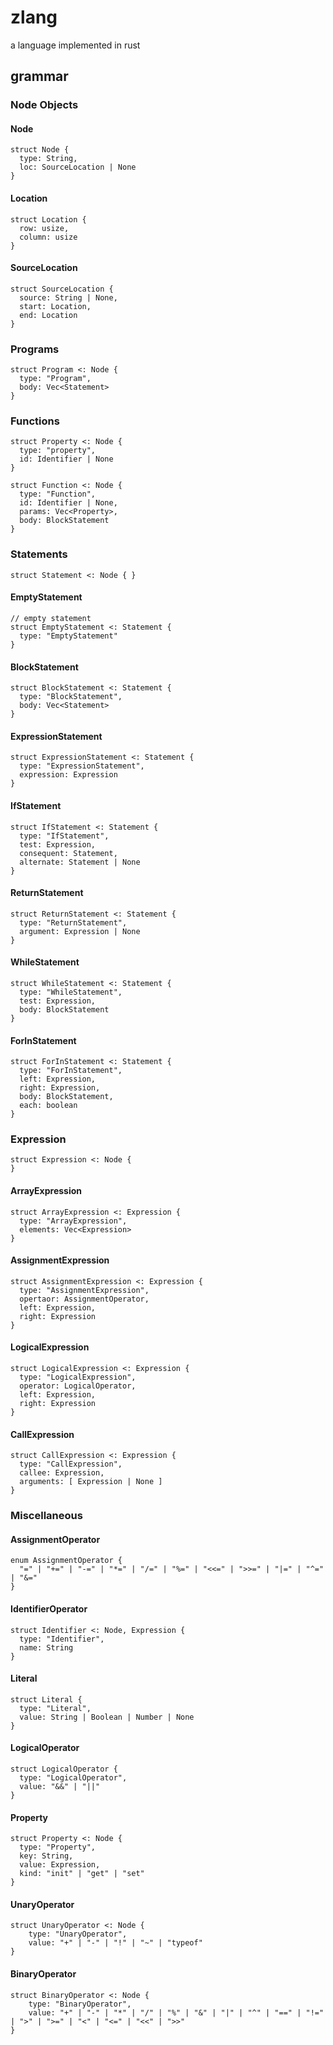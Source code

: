 # zlang
a language implemented in rust

## grammar

### Node Objects
#### Node
```
struct Node {
  type: String,
  loc: SourceLocation | None
}
```

#### Location
```
struct Location {
  row: usize,
  column: usize
}
```

#### SourceLocation
```
struct SourceLocation {
  source: String | None,
  start: Location,
  end: Location
}
```

### Programs
```
struct Program <: Node {
  type: "Program",
  body: Vec<Statement>
}
```

### Functions
```
struct Property <: Node {
  type: "property",
  id: Identifier | None
}

struct Function <: Node {
  type: "Function",
  id: Identifier | None,
  params: Vec<Property>,
  body: BlockStatement
}
```

### Statements
```
struct Statement <: Node { }
```

#### EmptyStatement
```
// empty statement
struct EmptyStatement <: Statement {
  type: "EmptyStatement"
}

```
#### BlockStatement
```
struct BlockStatement <: Statement {
  type: "BlockStatement",
  body: Vec<Statement>
}
```

#### ExpressionStatement
```
struct ExpressionStatement <: Statement {
  type: "ExpressionStatement",
  expression: Expression
}
```

#### IfStatement
```
struct IfStatement <: Statement {
  type: "IfStatement",
  test: Expression,
  consequent: Statement,
  alternate: Statement | None
}
```

#### ReturnStatement
```
struct ReturnStatement <: Statement {
  type: "ReturnStatement",
  argument: Expression | None
}
```

#### WhileStatement
```
struct WhileStatement <: Statement {
  type: "WhileStatement",
  test: Expression,
  body: BlockStatement
}
```

#### ForInStatement
```
struct ForInStatement <: Statement {
  type: "ForInStatement",
  left: Expression,
  right: Expression,
  body: BlockStatement,
  each: boolean
}
```

### Expression
```
struct Expression <: Node {
}
```

#### ArrayExpression
```
struct ArrayExpression <: Expression {
  type: "ArrayExpression",
  elements: Vec<Expression>
}
```

#### AssignmentExpression
```
struct AssignmentExpression <: Expression {
  type: "AssignmentExpression",
  opertaor: AssignmentOperator,
  left: Expression,
  right: Expression
}
```

#### LogicalExpression
```
struct LogicalExpression <: Expression {
  type: "LogicalExpression",
  operator: LogicalOperator,
  left: Expression,
  right: Expression
}
```

#### CallExpression
```
struct CallExpression <: Expression {
  type: "CallExpression",
  callee: Expression,
  arguments: [ Expression | None ]
}
```

### Miscellaneous

#### AssignmentOperator
```
enum AssignmentOperator {
  "=" | "+=" | "-=" | "*=" | "/=" | "%=" | "<<=" | ">>=" | "|=" | "^=" | "&="
}
```

#### IdentifierOperator
```
struct Identifier <: Node, Expression {
  type: "Identifier",
  name: String
}
```

#### Literal
```
struct Literal {
  type: "Literal",
  value: String | Boolean | Number | None
}
```

#### LogicalOperator
```
struct LogicalOperator {
  type: "LogicalOperator",
  value: "&&" | "||"
}
```

#### Property
```
struct Property <: Node {
  type: "Property",
  key: String,
  value: Expression,
  kind: "init" | "get" | "set"
}
```

#### UnaryOperator

```
struct UnaryOperator <: Node {
	type: "UnaryOperator",
	value: "+" | "-" | "!" | "~" | "typeof"
}
```



#### BinaryOperator

```
struct BinaryOperator <: Node {
	type: "BinaryOperator",
	value: "+" | "-" | "*" | "/" | "%" | "&" | "|" | "^" | "==" | "!=" | ">" | ">=" | "<" | "<=" | "<<" | ">>"
}
```

